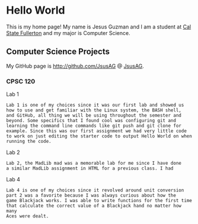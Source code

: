 # Hello World

This is my home page! My name is Jesus Guzman and I am a student at [Cal State Fullerton](http://www.fullerton.edu/) and my major is Computer Science.

## Computer Science Projects

My GitHub page is http://github.com/JsusAG @ [JsusAG](http://github.com/JsusAG).

### CPSC 120

Lab 1

    Lab 1 is one of my choices since it was our first lab and showed us
    how to use and get familiar with the Linux system, the BASH shell, 
    and GitHub, all thing we will be using throughout the semester and 
    beyond. Some specifics that I found cool was configuring git and
    learning the command line commands like git push and git clone for
    example. Since this was our first assignment we had very little code
    to work on just editing the starter code to output Hello World on when 
    running the code.  

Lab 2

    Lab 2, the MadLib mad was a memorable lab for me since I have done
    a similar MadLib assignment in HTML for a previous class. I had 

Lab 4

    Lab 4 is one of my choices since it revolved around unit conversion     part 2 was a favorite because I was always curious about how the
    game Blackjack works. I was able to write functions for the first time
    that calculate the correct value of a Blackjack hand no matter how many
    Aces were dealt.
